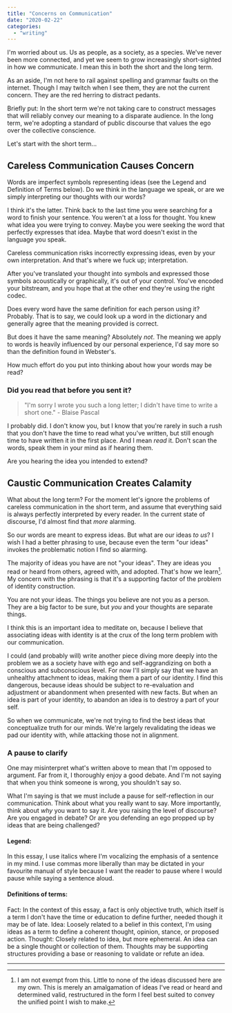 ```yaml
---
title: "Concerns on Communication"
date: "2020-02-22"
categories: 
  - "writing"
---
```


I'm worried about us. Us as people, as a society, as a species. We've never been more connected, and yet we seem to grow increasingly short-sighted in how we communicate. I mean this in both the short and the long term.


As an aside, I'm not here to rail against spelling and grammar faults on the internet. Though I may twitch when I see them, they are not the current concern. They are the red herring to distract pedants.

Briefly put: In the short term we're not taking care to construct messages that will reliably convey our meaning to a disparate audience. In the long term, we're adopting a standard of public discourse that values the ego over the collective conscience.

Let's start with the short term...

## Careless Communication Causes Concern

Words are imperfect symbols representing ideas (see the Legend and Definition of Terms below). Do we think in the language we speak, or are we simply interpreting our thoughts with our words?

I think it's the latter. Think back to the last time you were searching for a word to finish your sentence. You weren't at a loss for thought. You knew what idea you were trying to convey. Maybe you were seeking the word that perfectly expresses that idea. Maybe that word doesn't exist in the language you speak.

Careless communication risks incorrectly expressing ideas, even by your own interpretation. And that's where we fuck up; interpretation.

After you've translated your thought into symbols and expressed those symbols acoustically or graphically, it's out of your control. You've encoded your bitstream, and you hope that at the other end they're using the right codec.

Does every word have the same definition for each person using it? Probably. That is to say, we could look up a word in the dictionary and generally agree that the meaning provided is correct.

But does it have the same meaning? Absolutely _not_. The meaning we apply to words is heavily influenced by our personal experience, I'd say more so than the definition found in Webster's.

How much effort do you put into thinking about how your words may be read?

### Did you read that before you sent it?

> "I'm sorry I wrote you such a long letter; I didn't have time to write a short one." - Blaise Pascal

I probably did. I don't know you, but I know that you're rarely in such a rush that you don't have the time to read what you've written, but still enough time to have written it in the first place. And I mean _read_ it. Don't scan the words, speak them in your mind as if hearing them.

Are you hearing the idea you intended to extend?

## Caustic Communication Creates Calamity

What about the long term? For the moment let's ignore the problems of careless communication in the short term, and assume that everything said is always perfectly interpreted by every reader. In the current state of discourse, I'd almost find that _more_ alarming.

So our words are meant to express ideas. But what are our ideas _to us_? I wish I had a better phrasing to use, because even the term "our ideas" invokes the problematic notion I find so alarming.

The majority of ideas you have are not "your ideas". They are ideas you read or heard from others, agreed with, and adopted. That's how we learn[^1]. My concern with the phrasing is that it's a supporting factor of the problem of identity construction.

You are not your ideas. The things you believe are not you as a person. They are a big factor to be sure, but _you_ and your thoughts are separate things.

I think this is an important idea to meditate on, because I believe that associating ideas with identity is at the crux of the long term problem with our communication.

I could (and probably will) write another piece diving more deeply into the problem we as a society have with ego and self-aggrandizing on both a conscious and subconscious level. For now I'll simply say that we have an unhealthy attachment to ideas, making them a part of our identity. I find this dangerous, because ideas should be subject to re-evaluation and adjustment or abandonment when presented with new facts. But when an idea is part of your identity, to abandon an idea is to destroy a part of your self.

So when we communicate, we're not trying to find the best ideas that conceptualize truth for our minds. We're largely revalidating the ideas we pad our identity with, while attacking those not in alignment.

### A pause to clarify

One may misinterpret what's written above to mean that I'm opposed to argument. Far from it, I thoroughly enjoy a good debate. And I'm not saying that when you think someone is wrong, you shouldn't say so.

What I'm saying is that we must include a pause for self-reflection in our communication. Think about what you really want to say. More importantly, think about _why_ you want to say it. Are you raising the level of discourse? Are you engaged in debate? Or are you defending an ego propped up by ideas that are being challenged?

#### Legend:

In this essay, I use italics where I'm vocalizing the emphasis of a sentence in my mind. I use commas more liberally than may be dictated in your favourite manual of style because I want the reader to pause where I would pause while saying a sentence aloud.

#### Definitions of terms:

Fact: In the context of this essay, a fact is only objective truth, which itself is a term I don't have the time or education to define further, needed though it may be of late. Idea: Loosely related to a belief in this context, I'm using ideas as a term to define a coherent thought, opinion, stance, or proposed action. Thought: Closely related to idea, but more ephemeral. An idea can be a single thought or collection of them. Thoughts may be supporting structures providing a base or reasoning to validate or refute an idea.

* * *

[^1]: I am not exempt from this. Little to none of the ideas discussed here are my own. This is merely an amalgamation of ideas I've read or heard and determined valid, restructured in the form I feel best suited to convey the unified point I wish to make.
